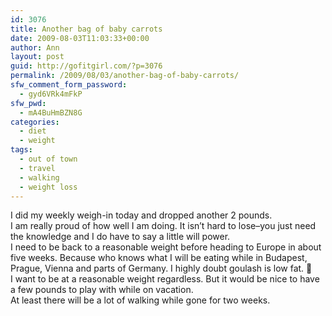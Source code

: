 ```yaml
---
id: 3076
title: Another bag of baby carrots
date: 2009-08-03T11:03:33+00:00
author: Ann
layout: post
guid: http://gofitgirl.com/?p=3076
permalink: /2009/08/03/another-bag-of-baby-carrots/
sfw_comment_form_password:
  - gyd6VRk4mFkP
sfw_pwd:
  - mA4BuHmBZN8G
categories:
  - diet
  - weight
tags:
  - out of town
  - travel
  - walking
  - weight loss
---
```

I did my weekly weigh-in today and dropped another 2 pounds.  
I am really proud of how well I am doing. It isn&#8217;t hard to lose&#8211;you just need the knowledge and I do have to say a little will power.  
I need to be back to a reasonable weight before heading to Europe in about five weeks. Because who knows what I will be eating while in Budapest, Prague, Vienna and parts of Germany. I highly doubt goulash is low fat. 🙂  
I want to be at a reasonable weight regardless. But it would be nice to have a few pounds to play with while on vacation.  
At least there will be a lot of walking while gone for two weeks.
